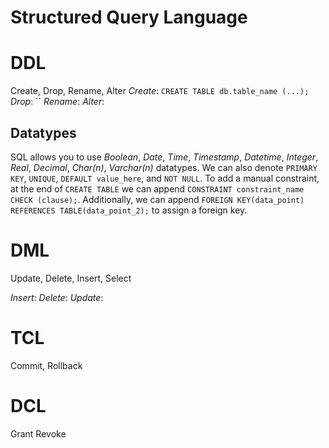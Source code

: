 # Structured Query Language

# DDL
Create, Drop, Rename, Alter
*Create*: `CREATE TABLE db.table_name (...);`
*Drop*: ``
*Rename*: 
*Alter*: 
## Datatypes
SQL allows you to use *Boolean*, *Date*, *Time*, *Timestamp*, *Datetime*, *Integer*, *Real*, *Decimal*, *Char(n)*, *Varchar(n)* datatypes. We can also denote `PRIMARY KEY`, `UNIQUE`, `DEFAULT value_here`, and `NOT NULL`. To add a manual constraint, at the end of `CREATE TABLE` we can append `CONSTRAINT constraint_name CHECK (clause);`. Additionally, we can append `FOREIGN KEY(data_point) REFERENCES TABLE(data_point_2);` to assign a foreign key. 
# DML
Update, Delete, Insert, Select

*Insert*: 
*Delete*:
*Update*:
# TCL
Commit, Rollback
# DCL
Grant Revoke